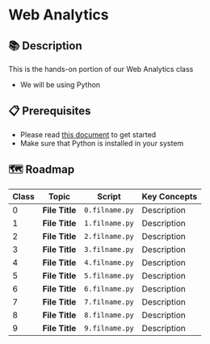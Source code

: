# Web Analytics

## 📚 Description
This is the hands-on portion of our Web Analytics class
- We will be using Python



## 📋 Prerequisites 
- Please read [this document](https://docs.google.com/document/d/1jUiWn5Q7L2bPBx7yrEfOYs7Cy5U-pQGrA9VJSkVC5Bs/edit?usp=sharing) to get started
- Make sure that Python is installed in your system


## 🗺️ Roadmap

| Class | Topic | Script | Key Concepts |
|-------|-------|--------|--------------|
| 0 | **File Title** | `0.filname.py` | Description |
| 1 | **File Title** | `1.filname.py` | Description |
| 2 | **File Title** | `2.filname.py` | Description |
| 3 | **File Title** | `3.filname.py` | Description |
| 4 | **File Title** | `4.filname.py` | Description |
| 5 | **File Title** | `5.filname.py` | Description |
| 6 | **File Title** | `6.filname.py` | Description |
| 7 | **File Title** | `7.filname.py` | Description |
| 8 | **File Title** | `8.filname.py` | Description |
| 9 | **File Title** | `9.filname.py` | Description |
